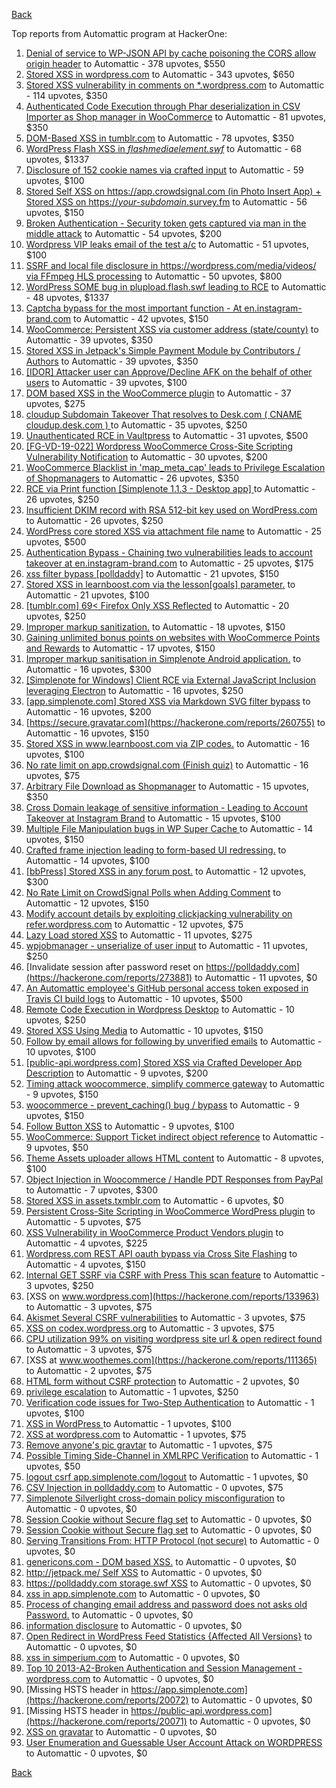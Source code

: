 [Back](../README.md)

Top reports from Automattic program at HackerOne:

1. [Denial of service to WP-JSON API by cache poisoning the CORS allow origin header](https://hackerone.com/reports/591302) to Automattic - 378 upvotes, $550
2. [Stored XSS in wordpress.com](https://hackerone.com/reports/733248) to Automattic - 343 upvotes, $650
3. [Stored XSS vulnerability in comments on *.wordpress.com](https://hackerone.com/reports/707720) to Automattic - 114 upvotes, $350
4. [Authenticated Code Execution through Phar deserialization in CSV Importer as Shop manager in WooCommerce](https://hackerone.com/reports/403083) to Automattic - 81 upvotes, $350
5. [DOM-Based XSS in tumblr.com](https://hackerone.com/reports/882546) to Automattic - 78 upvotes, $350
6. [WordPress Flash XSS in *flashmediaelement.swf*](https://hackerone.com/reports/134546) to Automattic - 68 upvotes, $1337
7. [Disclosure of 152 cookie names via crafted input](https://hackerone.com/reports/310105) to Automattic - 59 upvotes, $100
8. [Stored Self XSS on https://app.crowdsignal.com (in Photo Insert App) + Stored XSS on https://*your-subdomain*.survey.fm](https://hackerone.com/reports/667188) to Automattic - 56 upvotes, $150
9. [Broken Authentication - Security token gets captured via man in the middle attack](https://hackerone.com/reports/206650) to Automattic - 54 upvotes, $200
10. [Wordpress VIP leaks email of the test a/c](https://hackerone.com/reports/540301) to Automattic - 51 upvotes, $100
11. [SSRF and local file disclosure in https://wordpress.com/media/videos/ via FFmpeg HLS processing](https://hackerone.com/reports/237381) to Automattic - 50 upvotes, $800
12. [WordPress SOME bug in plupload.flash.swf leading to RCE](https://hackerone.com/reports/134738) to Automattic - 48 upvotes, $1337
13. [Captcha bypass for the most important function - At en.instagram-brand.com](https://hackerone.com/reports/206653) to Automattic - 42 upvotes, $150
14. [WooCommerce: Persistent XSS via customer address (state/county)](https://hackerone.com/reports/530499) to Automattic - 39 upvotes, $350
15. [Stored XSS in Jetpack's Simple Payment Module by Contributors / Authors](https://hackerone.com/reports/402753) to Automattic - 39 upvotes, $350
16. [[IDOR] Attacker user can Approve/Decline AFK on the behalf of other users](https://hackerone.com/reports/725569) to Automattic - 39 upvotes, $100
17. [DOM based XSS in the WooCommerce plugin](https://hackerone.com/reports/507139) to Automattic - 37 upvotes, $275
18. [cloudup Subdomain Takeover That resolves to Desk.com ( CNAME cloudup.desk.com ) ](https://hackerone.com/reports/201796) to Automattic - 35 upvotes, $250
19. [Unauthenticated RCE in Vaultpress](https://hackerone.com/reports/236552) to Automattic - 31 upvotes, $500
20. [[FG-VD-19-022] Wordpress WooCommerce Cross-Site Scripting Vulnerability Notification](https://hackerone.com/reports/495583) to Automattic - 30 upvotes, $200
21. [WooCommerce Blacklist in 'map_meta_cap' leads to Privilege Escalation of Shopmanagers](https://hackerone.com/reports/403039) to Automattic - 26 upvotes, $350
22. [RCE via Print function [Simplenote 1.1.3 - Desktop app] ](https://hackerone.com/reports/358049) to Automattic - 26 upvotes, $250
23. [Insufficient DKIM record with RSA 512-bit key used on WordPress.com](https://hackerone.com/reports/550937) to Automattic - 26 upvotes, $250
24. [WordPress core stored XSS via attachment file name](https://hackerone.com/reports/139245) to Automattic - 25 upvotes, $500
25. [Authentication Bypass - Chaining two vulnerabilities leads to account takeover at en.instagram-brand.com](https://hackerone.com/reports/209008) to Automattic - 25 upvotes, $175
26. [xss filter bypass [polldaddy]](https://hackerone.com/reports/264832) to Automattic - 21 upvotes, $150
27. [Stored XSS in learnboost.com via the lesson[goals] parameter.](https://hackerone.com/reports/300270) to Automattic - 21 upvotes, $100
28. [[tumblr.com] 69\< Firefox Only  XSS Reflected](https://hackerone.com/reports/915756) to Automattic - 20 upvotes, $250
29. [Improper markup sanitization.](https://hackerone.com/reports/289823) to Automattic - 18 upvotes, $150
30. [Gaining unlimited bonus points on websites with WooCommerce Points and Rewards](https://hackerone.com/reports/592803) to Automattic - 17 upvotes, $150
31. [Improper markup sanitisation in Simplenote Android application.](https://hackerone.com/reports/297547) to Automattic - 16 upvotes, $300
32. [[Simplenote for Windows] Client RCE via External JavaScript Inclusion leveraging Electron](https://hackerone.com/reports/291539) to Automattic - 16 upvotes, $250
33. [[app.simplenote.com] Stored XSS via Markdown SVG filter bypass](https://hackerone.com/reports/271007) to Automattic - 16 upvotes, $200
34. [https://secure.gravatar.com](https://hackerone.com/reports/260755) to Automattic - 16 upvotes, $150
35. [Stored XSS in www.learnboost.com via ZIP codes.](https://hackerone.com/reports/300812) to Automattic - 16 upvotes, $100
36. [No rate limit on app.crowdsignal.com (Finish quiz)](https://hackerone.com/reports/568832) to Automattic - 16 upvotes, $75
37. [Arbitrary File Download as Shopmanager](https://hackerone.com/reports/402473) to Automattic - 15 upvotes, $350
38. [Cross Domain leakage of sensitive information - Leading to Account Takeover at Instagram Brand](https://hackerone.com/reports/209352) to Automattic - 15 upvotes, $100
39. [Multiple File Manipulation bugs in WP Super Cache ](https://hackerone.com/reports/240886) to Automattic - 14 upvotes, $150
40. [Crafted frame injection leading to form-based UI redressing.](https://hackerone.com/reports/291683) to Automattic - 14 upvotes, $100
41. [[bbPress] Stored XSS in any forum post.](https://hackerone.com/reports/151117) to Automattic - 12 upvotes, $300
42. [No Rate Limit on CrowdSignal Polls when Adding Comment](https://hackerone.com/reports/488923) to Automattic - 12 upvotes, $150
43. [Modify account details by exploiting clickjacking vulnerability on refer.wordpress.com](https://hackerone.com/reports/765355) to Automattic - 12 upvotes, $75
44. [Lazy Load stored XSS](https://hackerone.com/reports/152416) to Automattic - 11 upvotes, $275
45. [wpjobmanager - unserialize of user input](https://hackerone.com/reports/308489) to Automattic - 11 upvotes, $250
46. [Invalidate session after password reset on https://polldaddy.com](https://hackerone.com/reports/273881) to Automattic - 11 upvotes, $0
47. [An Automattic employee's GitHub personal access token exposed in Travis CI build logs](https://hackerone.com/reports/218264) to Automattic - 10 upvotes, $500
48. [Remote Code Execution in Wordpress Desktop](https://hackerone.com/reports/301458) to Automattic - 10 upvotes, $250
49. [Stored XSS Using Media](https://hackerone.com/reports/275386) to Automattic - 10 upvotes, $150
50. [Follow by email allows for following by unverified emails](https://hackerone.com/reports/762121) to Automattic - 10 upvotes, $100
51. [[public-api.wordpress.com] Stored XSS via Crafted Developer App Description](https://hackerone.com/reports/293743) to Automattic - 9 upvotes, $200
52. [Timing attack woocommerce, simplify commerce gateway](https://hackerone.com/reports/239359) to Automattic - 9 upvotes, $150
53. [woocommerce - prevent_caching() bug / bypass](https://hackerone.com/reports/241323) to Automattic - 9 upvotes, $150
54. [Follow Button XSS](https://hackerone.com/reports/172574) to Automattic - 9 upvotes, $100
55. [WooCommerce: Support Ticket indirect object reference](https://hackerone.com/reports/91599) to Automattic - 9 upvotes, $50
56. [Theme Assets uploader allows HTML content](https://hackerone.com/reports/769998) to Automattic - 8 upvotes, $100
57. [Object Injection in Woocommerce / Handle PDT Responses from PayPal](https://hackerone.com/reports/245228) to Automattic - 7 upvotes, $300
58. [Stored XSS in assets.txmblr.com](https://hackerone.com/reports/870703) to Automattic - 6 upvotes, $0
59. [Persistent Cross-Site Scripting in WooCommerce WordPress plugin](https://hackerone.com/reports/152692) to Automattic - 5 upvotes, $75
60. [XSS Vulnerability in WooCommerce Product Vendors plugin](https://hackerone.com/reports/253313) to Automattic - 4 upvotes, $225
61. [Wordpress.com REST API oauth bypass via Cross Site Flashing](https://hackerone.com/reports/176308) to Automattic - 4 upvotes, $150
62. [Internal GET SSRF via CSRF with Press This scan feature](https://hackerone.com/reports/110801) to Automattic - 3 upvotes, $250
63. [XSS on www.wordpress.com](https://hackerone.com/reports/133963) to Automattic - 3 upvotes, $75
64. [Akismet Several CSRF vulnerabilities](https://hackerone.com/reports/131108) to Automattic - 3 upvotes, $75
65. [XSS on codex.wordpress.org](https://hackerone.com/reports/104559) to Automattic - 3 upvotes, $75
66. [CPU utilization 99% on visiting wordpress site url & open redirect found](https://hackerone.com/reports/129091) to Automattic - 3 upvotes, $75
67. [XSS at www.woothemes.com](https://hackerone.com/reports/111365) to Automattic - 2 upvotes, $75
68. [HTML form without CSRF protection](https://hackerone.com/reports/7849) to Automattic - 2 upvotes, $0
69. [privilege escalation](https://hackerone.com/reports/13959) to Automattic - 1 upvotes, $250
70. [Verification code issues for Two-Step Authentication](https://hackerone.com/reports/67660) to Automattic - 1 upvotes, $100
71. [XSS in WordPress ](https://hackerone.com/reports/81736) to Automattic - 1 upvotes, $100
72. [XSS at wordpress.com](https://hackerone.com/reports/111500) to Automattic - 1 upvotes, $75
73. [Remove anyone's pic gravtar](https://hackerone.com/reports/101145) to Automattic - 1 upvotes, $75
74. [Possible Timing Side-Channel in XMLRPC Verification](https://hackerone.com/reports/107296) to Automattic - 1 upvotes, $50
75. [logout csrf app.simplenote.com/logout](https://hackerone.com/reports/13705) to Automattic - 1 upvotes, $0
76. [CSV Injection in polldaddy.com](https://hackerone.com/reports/92353) to Automattic - 0 upvotes, $75
77. [Simplenote Silverlight cross-domain policy misconfiguration](https://hackerone.com/reports/7571) to Automattic - 0 upvotes, $0
78. [Session Cookie without Secure flag set](https://hackerone.com/reports/7680) to Automattic - 0 upvotes, $0
79. [Session Cookie without Secure flag set](https://hackerone.com/reports/7843) to Automattic - 0 upvotes, $0
80. [Serving Transitions From: HTTP Protocol (not secure)](https://hackerone.com/reports/14803) to Automattic - 0 upvotes, $0
81. [genericons.com - DOM based XSS.](https://hackerone.com/reports/14305) to Automattic - 0 upvotes, $0
82. [http://jetpack.me/ Self XSS](https://hackerone.com/reports/14303) to Automattic - 0 upvotes, $0
83. [https://polldaddy.com storage.swf XSS](https://hackerone.com/reports/9522) to Automattic - 0 upvotes, $0
84. [xss in app.simplenote.com](https://hackerone.com/reports/13703) to Automattic - 0 upvotes, $0
85. [Process of changing email address and password does not asks old Password.](https://hackerone.com/reports/15777) to Automattic - 0 upvotes, $0
86. [information disclosure](https://hackerone.com/reports/13939) to Automattic - 0 upvotes, $0
87. [Open Redirect in WordPress Feed Statistics {Affected All Versions}](https://hackerone.com/reports/22142) to Automattic - 0 upvotes, $0
88. [xss in simperium.com](https://hackerone.com/reports/13746) to Automattic - 0 upvotes, $0
89. [Top 10 2013-A2-Broken Authentication and Session Management - wordpress.com](https://hackerone.com/reports/18503) to Automattic - 0 upvotes, $0
90. [Missing HSTS header in https://app.simplenote.com](https://hackerone.com/reports/20072) to Automattic - 0 upvotes, $0
91. [Missing HSTS header in https://public-api.wordpress.com](https://hackerone.com/reports/20071) to Automattic - 0 upvotes, $0
92. [XSS on gravatar](https://hackerone.com/reports/13794) to Automattic - 0 upvotes, $0
93. [User Enumeration and Guessable User Account Attack on WORDPRESS](https://hackerone.com/reports/16439) to Automattic - 0 upvotes, $0


[Back](../README.md)